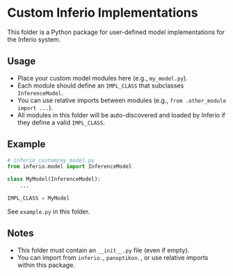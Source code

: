 # Custom Inferio Implementations

This folder is a Python package for user-defined model implementations for the Inferio system.

## Usage

- Place your custom model modules here (e.g., `my_model.py`).
- Each module should define an `IMPL_CLASS` that subclasses `InferenceModel`.
- You can use relative imports between modules (e.g., `from .other_module import ...`).
- All modules in this folder will be auto-discovered and loaded by Inferio if they define a valid `IMPL_CLASS`.

## Example

```python
# inferio_custom/my_model.py
from inferio.model import InferenceModel

class MyModel(InferenceModel):
    ...

IMPL_CLASS = MyModel
```

See `example.py` in this folder.

## Notes

- This folder must contain an `__init__.py` file (even if empty).
- You can import from `inferio.`, `panoptikon.`, or use relative imports within this package.
